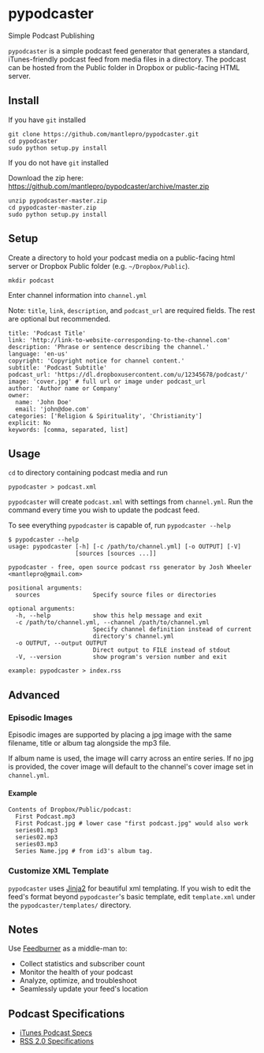 # pypodcaster

Simple Podcast Publishing

`pypodcaster` is a simple podcast feed generator that generates a standard, iTunes-friendly podcast feed from media files in a directory. The podcast can be hosted from the Public folder in Dropbox or public-facing HTML server.

## Install

If you have `git` installed

    git clone https://github.com/mantlepro/pypodcaster.git
    cd pypodcaster
    sudo python setup.py install

If you do not have `git` installed

Download the zip here: https://github.com/mantlepro/pypodcaster/archive/master.zip

    unzip pypodcaster-master.zip
    cd pypodcaster-master.zip
    sudo python setup.py install

## Setup

Create a directory to hold your podcast media on a public-facing html server or Dropbox Public folder (e.g. `~/Dropbox/Public`).

    mkdir podcast

Enter channel information into `channel.yml`

Note: `title`, `link`, `description`, and `podcast_url` are required fields. The rest are optional but recommended.

```
title: 'Podcast Title'
link: 'http://link-to-website-corresponding-to-the-channel.com'
description: 'Phrase or sentence describing the channel.'
language: 'en-us'
copyright: 'Copyright notice for channel content.'
subtitle: 'Podcast Subtitle'
podcast_url: 'https://dl.dropboxusercontent.com/u/12345678/podcast/'
image: 'cover.jpg' # full url or image under podcast_url
author: 'Author name or Company'
owner:
  name: 'John Doe'
  email: 'john@doe.com'
categories: ['Religion & Spirituality', 'Christianity']
explicit: No
keywords: [comma, separated, list]
```

## Usage

`cd` to directory containing podcast media and run

    pypodcaster > podcast.xml

`pypodcaster` will create `podcast.xml` with settings from `channel.yml`. Run the command every time you wish to update the podcast feed.

To see everything `pypodcaster` is capable of, run `pypodcaster --help`

```
$ pypodcaster --help
usage: pypodcaster [-h] [-c /path/to/channel.yml] [-o OUTPUT] [-V]
                   [sources [sources ...]]

pypodcaster - free, open source podcast rss generator by Josh Wheeler
<mantlepro@gmail.com>

positional arguments:
  sources               Specify source files or directories

optional arguments:
  -h, --help            show this help message and exit
  -c /path/to/channel.yml, --channel /path/to/channel.yml
                        Specify channel definition instead of current
                        directory's channel.yml
  -o OUTPUT, --output OUTPUT
                        Direct output to FILE instead of stdout
  -V, --version         show program's version number and exit

example: pypodcaster > index.rss
```

## Advanced

### Episodic Images

Episodic images are supported by placing a jpg image with the same filename, title or album tag alongside the mp3 file.

If album name is used, the image will carry across an entire series. If no jpg is provided, the cover image will default to the channel's cover image set in `channel.yml`.

#### Example

```
Contents of Dropbox/Public/podcast:
  First Podcast.mp3
  First Podcast.jpg # lower case "first podcast.jpg" would also work
  series01.mp3
  series02.mp3
  series03.mp3
  Series Name.jpg # from id3's album tag. 
```

### Customize XML Template

`pypodcaster` uses [Jinja2](http://jinja.pocoo.org/) for beautiful xml templating. If you wish to edit the feed's format beyond `pypodcaster`'s basic template, edit `template.xml` under the `pypodcaster/templates/` directory.

## Notes

Use [Feedburner](http://feedburner.com) as a middle-man to:

- Collect statistics and subscriber count
- Monitor the health of your podcast
- Analyze, optimize, and troubleshoot
- Seamlessly update your feed's location

## Podcast Specifications

- [iTunes Podcast Specs](http://www.apple.com/itunes/podcasts/specs.html)
- [RSS 2.0 Specifications](https://validator.w3.org/feed/docs/rss2.html)
